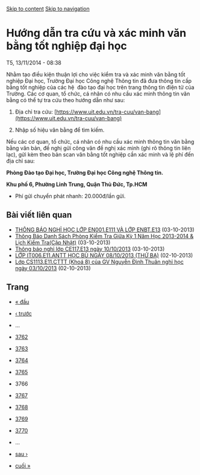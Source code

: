 [Skip to content](https://daa.uit.edu.vn/thongbao/huong-dan-tra-cuu-va-xac-minh-van-bang-tot-nghiep-dai-hoc?page=3765#main)
 [Skip to navigation](https://daa.uit.edu.vn/thongbao/huong-dan-tra-cuu-va-xac-minh-van-bang-tot-nghiep-dai-hoc?page=3765#main-nav)

Hướng dẫn tra cứu và xác minh văn bằng tốt nghiệp đại học
=========================================================

T5, 13/11/2014 - 08:38

Nhằm tạo điều kiện thuận lợi cho việc kiểm tra và xác minh văn bằng tốt nghiệp Đại học, Trường Đại học Công nghệ Thông tin đã đưa thông tin cấp bằng tốt nghiệp của các hệ  đào tạo đại học trên trang thông tin điện tử của Trường. Các cơ quan, tổ chức, cá nhân có nhu cầu xác minh thông tin văn bằng có thể tự tra cứu theo hướng dẫn như sau:

1.  Địa chỉ tra cứu: [https://www.uit.edu.vn/tra-cuu/van-bang](https://www.uit.edu.vn/tra-cuu/van-bang)
    
2.  Nhập số hiệu văn bằng để tìm kiếm.

Nếu các cơ quan, tổ chức, cá nhân có nhu cầu xác minh thông tin văn bằng bằng văn bản, đề nghị gửi công văn đề nghị xác minh (ghi rõ thông tin liên lạc), gửi kèm theo bản scan văn bằng tốt nghiệp cần xác minh và lệ phí đến địa chỉ sau:  

**Phòng Đào tạo Đại học, Trường Đại học Công nghệ Thông tin.**

**Khu phố 6, Phường Linh Trung, Quận Thủ Đức, Tp.HCM**

*   Phí gửi chuyển phát nhanh: 20.000đ/lần gửi.

Bài viết liên quan
------------------

*   [THÔNG BÁO NGHỈ HỌC LỚP EN001.E111 VÀ LỚP ENBT.E13](https://daa.uit.edu.vn/thongbao/thong-bao-nghi-hoc-lop-en001e111-va-lop-enbte13)
     (03-10-2013)
*   [Thông Báo Danh Sách Phòng Kiểm Tra Giữa Kỳ 1 Năm Học 2013-2014 & Lịch Kiểm Tra(Cập Nhật)](https://daa.uit.edu.vn/thongbao/thong-bao-danh-sach-phong-kiem-tra-giua-ky-1-nam-hoc-2013-2014-lich-kiem-tracap-nhat)
     (03-10-2013)
*   [Thông báo nghỉ lớp CE117.E13 ngày 10/10/2013](https://daa.uit.edu.vn/thongbao/thong-bao-nghi-lop-ce117e13-ngay-10102013)
     (03-10-2013)
*   [LỚP IT006.E11.ANTT HỌC BÙ NGÀY 08/10/2013 (THỨ BA)](https://daa.uit.edu.vn/thongbao/lop-it006e11antt-hoc-bu-ngay-08102013-thu-ba)
     (02-10-2013)
*   [Lớp CS1113.E11.CTTT (Khoá 8) của GV Nguyễn Đình Thuân nghỉ học ngày 03/10/2013](https://daa.uit.edu.vn/thongbao/lop-cs1113e11cttt-khoa-8-cua-gv-nguyen-dinh-thuan-nghi-hoc-ngay-03102013)
     (02-10-2013)

Trang
-----

*   [« đầu](https://daa.uit.edu.vn/thongbao/huong-dan-tra-cuu-va-xac-minh-van-bang-tot-nghiep-dai-hoc "Đến trang đầu tiên")
    
*   [‹ trước](https://daa.uit.edu.vn/thongbao/huong-dan-tra-cuu-va-xac-minh-van-bang-tot-nghiep-dai-hoc?page=3764 "Đến trang kế trước")
    
*   …
*   [3762](https://daa.uit.edu.vn/thongbao/huong-dan-tra-cuu-va-xac-minh-van-bang-tot-nghiep-dai-hoc?page=3761 "Đến trang 3762")
    
*   [3763](https://daa.uit.edu.vn/thongbao/huong-dan-tra-cuu-va-xac-minh-van-bang-tot-nghiep-dai-hoc?page=3762 "Đến trang 3763")
    
*   [3764](https://daa.uit.edu.vn/thongbao/huong-dan-tra-cuu-va-xac-minh-van-bang-tot-nghiep-dai-hoc?page=3763 "Đến trang 3764")
    
*   [3765](https://daa.uit.edu.vn/thongbao/huong-dan-tra-cuu-va-xac-minh-van-bang-tot-nghiep-dai-hoc?page=3764 "Đến trang 3765")
    
*   3766
*   [3767](https://daa.uit.edu.vn/thongbao/huong-dan-tra-cuu-va-xac-minh-van-bang-tot-nghiep-dai-hoc?page=3766 "Đến trang 3767")
    
*   [3768](https://daa.uit.edu.vn/thongbao/huong-dan-tra-cuu-va-xac-minh-van-bang-tot-nghiep-dai-hoc?page=3767 "Đến trang 3768")
    
*   [3769](https://daa.uit.edu.vn/thongbao/huong-dan-tra-cuu-va-xac-minh-van-bang-tot-nghiep-dai-hoc?page=3768 "Đến trang 3769")
    
*   [3770](https://daa.uit.edu.vn/thongbao/huong-dan-tra-cuu-va-xac-minh-van-bang-tot-nghiep-dai-hoc?page=3769 "Đến trang 3770")
    
*   …
*   [sau ›](https://daa.uit.edu.vn/thongbao/huong-dan-tra-cuu-va-xac-minh-van-bang-tot-nghiep-dai-hoc?page=3766 "Đến trang kế sau")
    
*   [cuối »](https://daa.uit.edu.vn/thongbao/huong-dan-tra-cuu-va-xac-minh-van-bang-tot-nghiep-dai-hoc?page=3863 "Đến trang cuối cùng")